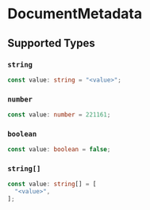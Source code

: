 # DocumentMetadata


## Supported Types

### `string`

```typescript
const value: string = "<value>";
```

### `number`

```typescript
const value: number = 221161;
```

### `boolean`

```typescript
const value: boolean = false;
```

### `string[]`

```typescript
const value: string[] = [
  "<value>",
];
```

